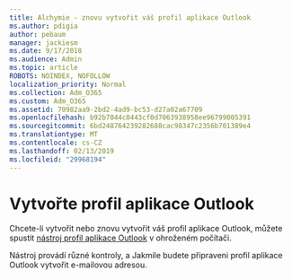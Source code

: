 ```yaml
---
title: Alchymie - znovu vytvořit váš profil aplikace Outlook
ms.author: pdigia
author: pebaum
manager: jackiesm
ms.date: 9/17/2018
ms.audience: Admin
ms.topic: article
ROBOTS: NOINDEX, NOFOLLOW
localization_priority: Normal
ms.collection: Adm_O365
ms.custom: Adm_O365
ms.assetid: 70982aa9-2bd2-4ad9-bc53-d27a02a67709
ms.openlocfilehash: b92b7044c8443cf0d7063938958ee96799005391
ms.sourcegitcommit: 6bd248764239282688cac98347c2356b701389e4
ms.translationtype: MT
ms.contentlocale: cs-CZ
ms.lasthandoff: 02/13/2019
ms.locfileid: "29968194"
---
```

# <a name="create-an-outlook-profile"></a>Vytvořte profil aplikace Outlook

Chcete-li vytvořit nebo znovu vytvořit váš profil aplikace Outlook, můžete spustit [nástroj profil aplikace Outlook](https://aka.ms/SaRA-OutlookSetupProfile) v ohroženém počítači. 
  
Nástroj provádí různé kontroly, a Jakmile budete připraveni profil aplikace Outlook vytvořit e-mailovou adresou.
  

